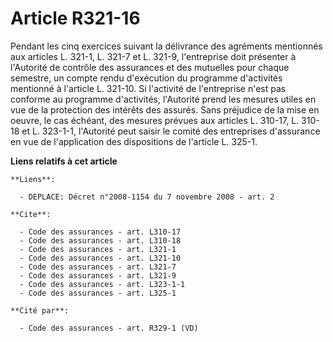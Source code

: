 # Article R321-16

Pendant les cinq exercices suivant la délivrance des agréments mentionnés aux articles L. 321-1, L. 321-7 et L. 321-9,
l'entreprise doit présenter à l'Autorité de contrôle des assurances et des mutuelles pour chaque semestre, un compte rendu
d'exécution du programme d'activités mentionné à l'article L. 321-10. Si l'activité de l'entreprise n'est pas conforme au
programme d'activités, l'Autorité prend les mesures utiles en vue de la protection des intérêts des assurés. Sans préjudice
de la mise en oeuvre, le cas échéant, des mesures prévues aux articles L. 310-17, L. 310-18 et L. 323-1-1, l'Autorité peut
saisir le comité des entreprises d'assurance en vue de l'application des dispositions de l'article L. 325-1.

**Liens relatifs à cet article**

	**Liens**:

	  - DEPLACE: Décret n°2008-1154 du 7 novembre 2008 - art. 2

	**Cite**:

	  - Code des assurances - art. L310-17
	  - Code des assurances - art. L310-18
	  - Code des assurances - art. L321-1
	  - Code des assurances - art. L321-10
	  - Code des assurances - art. L321-7
	  - Code des assurances - art. L321-9
	  - Code des assurances - art. L323-1-1
	  - Code des assurances - art. L325-1

	**Cité par**:

	  - Code des assurances - art. R329-1 (VD)
